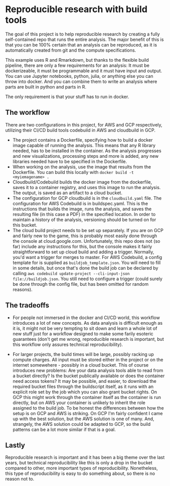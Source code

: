 # Reproducible research with build tools

The goal of this project is to help reproducible research by creating a fully self-contained repo that runs the entire analysis. The major benefit of this is that you can be 100% certain that an analysis can be reproduced, as it is automatically created from git and the compute specifications.

This example uses R and Rmarkdown, but thanks to the flexible build pipeline, there are only a few requirements for an analysis: It must be dockerizeable, it must be programmable and it must have input and output. You can use Jupyter notebooks, python, julia, or anything else you can throw into docker. And you can combine them to write an analysis where parts are built in python and parts in R.

The only requirement is that your stuff has to run in docker.


## The workflow

There are two configurations in this project, for AWS and GCP respectively, utilizing their CI/CD build tools codebuild in AWS and cloudbuild in GCP.

- The project contains a Dockerfile, specifying how to build a docker image capable of running the analysis. This means that any R library needed, has to be installed in the container. As the analysis progresses and new visualizations, processing steps and more is added, any new libraries needed have to be specified in the Dockerfile.
- When working on the analysis, use the image that results from the Dockerfile. You can build this locally with `docker build -t <myiemagename> .`
- Cloudbuild/Codebuild builds the docker image from the dockerfile, saves it to a container registry, and uses this image to run the analysis. The output, is saved as an artifact to a cloud bucket.
- The configuration for GCP cloudbuild is in the `cloudbuild.yaml` file. The configuration for AWS Codebuild is in buildspec.yaml. This is the instructions that builds the image, runs the analysis, and saves the resulting file (in this case a PDF) in the specified location. In order to maintain a history of the analysis, versioning should be turned on for this bucket.
- The cloud build project needs to be set up separately. If you are on GCP and fairly new to the game, this is probably most easily done through the console at cloud.google.com. Unfortunately, this repo does not (so far) include any instructions for this, but the console makes it fairly straightforward to set up cloud build and adding a trigger. Normally, you'd want a trigger for merges to master. For AWS Codebuild, a config template for  is supplied as `buildjob_template.json`. You will need to fill in some details, but once that's done the build job can be declared by calling `aws codebuild update-project --cli-input-json file://buildjob.json`. You still need to configure a trigger (could surely be done through the config file, but has been omitted for random reasons).


## The tradeoffs

- For people not immersed in the docker and CI/CD world, this workflow introduces a lot of new concepts. As data analysis is difficult enough as it is, it might not be very tempting to sit down and learn a whole lot of new stuff just for a workflow designed to make some farily esoteric guarantees (don't get me wrong, reproducible research is important, but this workflow only assures technical reproducibility).

- For larger projects, the build times will be large, possibly racking up compute charges. All input must be stored either in the project or on the internet somewehere - possibly in a cloud bucket. This of course introduces new problems: Are your data analysis tools able to read from a bucket directly? Is the bucket publically available or does the container need access tokens? It may be possible, and easier, to download the required bucket files through the buildscript itself, as it runs with an explicit role set by the job which you can also grant bucket rights. On GCP this might work through the container itself as the container is run directly, but on AWS your container is unlikely to inherit the role assigned to the build job. To be honest the differences between how the setup is on GCP and AWS is striking. On GCP I'm fairly confident I came up with the best solution, but the AWS solution is one of many. And, strangely, the AWS solution could be adapted to GCP, so the build patterns can be a lot more similar if that is a goal.


## Lastly

Reproducible research is important and it has been a big theme over the last years, but technical reproducibility like this is only a drop in the bucket compared to other, more important types of reproducibility. Nonetheless, this type of reproducibility is easy to do something about, so there is no reason not to.
